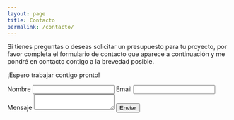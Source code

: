 ```yaml
---
layout: page
title: Contacto
permalink: /contacto/
---
```

<div class="contact">
<p class="contact__description-text"><span>Si tienes preguntas</span> o <span>deseas solicitar un presupuesto para tu proyecto</span>, por favor completa el formulario de contacto que aparece a continuación y me pondré en contacto contigo a la brevedad posible.

<span>¡Espero trabajar contigo pronto!</span></p>

<form id="test-form" class="contact__form" action="https://formsubmit.co/2d4ec375b9aa6e62790b433a40a35fa4" method="POST">
		<label for="name">Nombre</label>
     <input type="text" name="name" required>
	  <label for="email">Email</label>
     <input type="email" name="email" pattern="[a-zA-Z0-9!#$%&'*_+-]([\.]?[a-zA-Z0-9!#$%&'*_+-])+@[a-zA-Z0-9]([^@&%$\/()=?¿!.,:;]|\d)+[a-zA-Z0-9][\.][a-zA-Z]{2,4}([\.][a-zA-Z]{2})?" required>
	   <label for="message">Mensaje</label>
		 <textarea type="text" name="message" required></textarea>
		 <input type="hidden" name="_next" value="https://nattdev.github.io/digital-portfolio/success-message/">
		 <input type="hidden" name="_captcha" value="false">
     <button class="contact__description-button" type="submit">Enviar</button>
</form>

</div>

